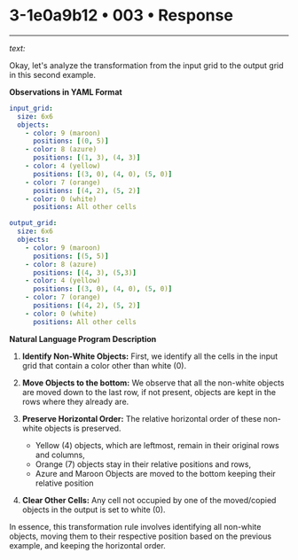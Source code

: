 # 3-1e0a9b12 • 003 • Response

---

*text:*

Okay, let's analyze the transformation from the input grid to the output grid in this second example.

**Observations in YAML Format**

```yaml
input_grid:
  size: 6x6
  objects:
    - color: 9 (maroon)
      positions: [(0, 5)]
    - color: 8 (azure)
      positions: [(1, 3), (4, 3)]
    - color: 4 (yellow)
      positions: [(3, 0), (4, 0), (5, 0)]
    - color: 7 (orange)
      positions: [(4, 2), (5, 2)]
    - color: 0 (white)
      positions: All other cells

output_grid:
  size: 6x6
  objects:
    - color: 9 (maroon)
      positions: [(5, 5)]
    - color: 8 (azure)
      positions: [(4, 3), (5,3)]
    - color: 4 (yellow)
      positions: [(3, 0), (4, 0), (5, 0)]
    - color: 7 (orange)
      positions: [(4, 2), (5, 2)]
    - color: 0 (white)
      positions: All other cells
```

**Natural Language Program Description**

1.  **Identify Non-White Objects:** First, we identify all the cells in the input grid that contain a color other than white (0).

2.  **Move Objects to the bottom:** We observe that all the non-white objects are moved down to the last row, if not present, objects are kept in the rows where they already are.

3.  **Preserve Horizontal Order:** The relative horizontal order of these non-white objects is preserved.
    *   Yellow (4) objects, which are leftmost, remain in their original rows and columns,
    *   Orange (7) objects stay in their relative positions and rows,
    * Azure and Maroon Objects are moved to the bottom keeping their relative position

4. **Clear Other Cells:** Any cell not occupied by one of the moved/copied objects in the output is set to white (0).

In essence, this transformation rule involves identifying all non-white objects, moving them to their respective position based on the previous example, and keeping the horizontal order.

